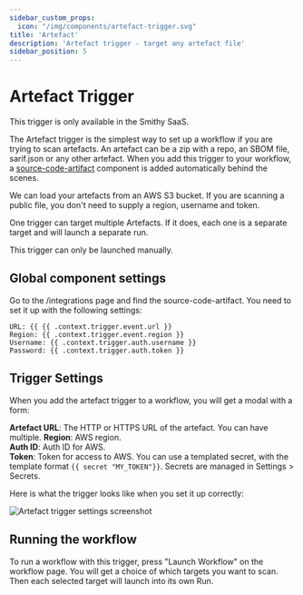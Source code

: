 ```yaml
---
sidebar_custom_props:
  icon: "/img/components/artefact-trigger.svg"
title: 'Artefact'
description: 'Artefact trigger - target any artefact file'
sidebar_position: 5
---
```


# Artefact Trigger

This trigger is only available in the Smithy SaaS.

The Artefact trigger is the simplest way to set up a workflow if you are trying to scan artefacts. An artefact can be a zip with a repo, an SBOM file, sarif.json or any other artefact.
When you add this trigger to your workflow,
a [source-code-artifact](https://docs.smithy.security/docs/reference/components/source-code-artifact) component is added automatically behind the scenes.

We can load your artefacts from an AWS S3 bucket.
If you are scanning a public file, you don't need to supply a region, username and token.

One trigger can target multiple Artefacts. If it does, each one is
a separate target and will launch a separate run.

This trigger can only be launched manually.

## Global component settings

Go to the /integrations page and find the source-code-artifact.
You need to set it up with the following settings:

```
URL: {{ {{ .context.trigger.event.url }}  
Region: {{ .context.trigger.event.region }}  
Username: {{ .context.trigger.auth.username }}  
Password: {{ .context.trigger.auth.token }}  
```

## Trigger Settings

When you add the artefact trigger to a workflow, you will get a modal with a form:

**Artefact URL**: The HTTP or HTTPS URL of the artefact. You can have multiple.
**Region**: AWS region.    
**Auth ID**: Auth ID for AWS.  
**Token**: Token for access to AWS. You can use a templated secret,
with the template format `{{ secret "MY_TOKEN"}}`.
Secrets are managed in Settings > Secrets.

Here is what the trigger looks like when you set it up correctly:

![Artefact trigger settings screenshot](/img/instructions/artefact-trigger-settings.png)

## Running the workflow

To run a workflow with this trigger, press "Launch Workflow" on the workflow
page. You will get a choice of which targets you want to
scan. Then each selected target will launch into its own Run.
